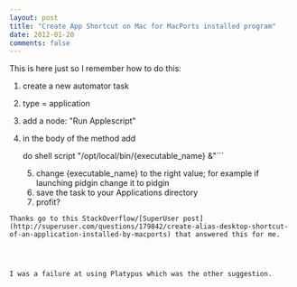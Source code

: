 ```yaml
---
layout: post
title: "Create App Shortcut on Mac for MacPorts installed program"
date: 2012-01-20
comments: false
---
```

This is here just so I remember how to do this:  
  
  

  1. create a new automator task
  2. type = application
  3. add a node: "Run Applescript"
  4. in the body of the method add  

    
        do shell script "/opt/local/bin/{executable_name} &"```
    
      5. change {executable_name} to the right value; for example if launching pidgin change it to pidgin
      6. save the task to your Applications directory
      7. profit?
    
    Thanks go to this StackOverflow/[SuperUser post](http://superuser.com/questions/179842/create-alias-desktop-shortcut-of-an-application-installed-by-macports) that answered this for me.
    
      
    
    
    I was a failure at using Platypus which was the other suggestion.
    
    
    

